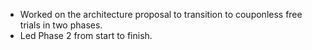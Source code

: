 - Worked on the architecture proposal to transition to couponless free trials in two phases.
- Led Phase 2 from start to finish.